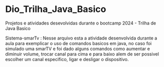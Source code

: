 # Dio_Trilha_Java_Basico
Projetos e atividades desevolvidas durante o bootcamp 2024 - Trilha de Java Basico


Sistema-smarTv : Nesse arquivo esta a atividade desenvolvida durante a aula para exemplicar o uso de comandos basicos em java, no caso foi simulado uma smarTV e foi dado alguns comandos 
como aumentar e diminuir volume, trocar canal para cima e para baixo alem de ser possivel escolher um canal especifico, ligar e desligar o dispositivo.



